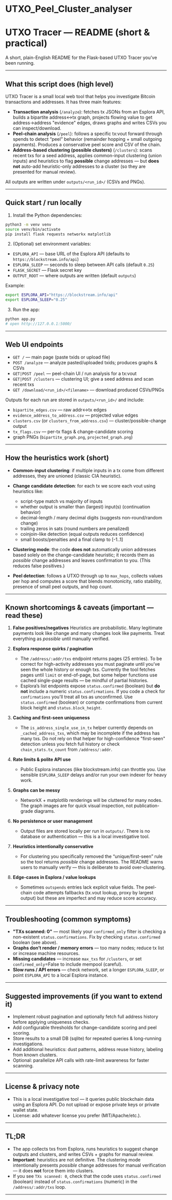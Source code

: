 # UTXO_Peel_Cluster_analyser

# UTXO Tracer — README (short & practical)

A short, plain-English README for the Flask-based UTXO Tracer you’ve been running.

---

## What this script does (high level)

UTXO Tracer is a small local web tool that helps you investigate Bitcoin transactions and addresses. It has three main features:

* **Transaction analysis** (`/analyze`): fetches tx JSONs from an Esplora API, builds a bipartite address↔tx graph, projects flowing value to get address→address "evidence" edges, draws graphs and writes CSVs you can inspect/download.
* **Peel-chain analysis** (`/peel`): follows a specific tx:vout forward through spends to detect “peel” behavior (remainder hopping + small outgoing payments). Produces a conservative peel score and CSV of the chain.
* **Address-based clustering (possible clusters)** (`/clusters`): scans recent txs for a seed address, applies common-input clustering (union inputs) and heuristics to flag **possible** change addresses — but **does not** auto-add heuristic-only addresses to a cluster (so they are presented for manual review).

All outputs are written under `outputs/<run_id>/` (CSVs and PNGs).

---

## Quick start / run locally

1. Install the Python dependencies:

```bash
python3 -m venv venv
source venv/bin/activate
pip install flask requests networkx matplotlib
```

2. (Optional) set environment variables:

* `ESPLORA_API` — base URL of the Esplora API (defaults to `https://blockstream.info/api`)
* `ESPLORA_SLEEP` — seconds to sleep between API calls (default `0.25`)
* `FLASK_SECRET` — Flask secret key
* `OUTPUT_ROOT` — where outputs are written (default `outputs`)

Example:

```bash
export ESPLORA_API="https://blockstream.info/api"
export ESPLORA_SLEEP="0.25"
```

3. Run the app:

```bash
python app.py
# open http://127.0.0.1:5000/
```

---

## Web UI endpoints

* `GET /` — main page (paste txids or upload file)
* `POST /analyze` — analyze pasted/uploaded txids; produces graphs & CSVs
* `GET|POST /peel` — peel-chain UI / run analysis for a tx:vout
* `GET|POST /clusters` — clustering UI; give a seed address and scan recent txs
* `GET /download/<run_id>/<filename>` — download produced CSVs/PNGs

Outputs for each run are stored in `outputs/<run_id>/` and include:

* `bipartite_edges.csv` — raw addr↔tx edges
* `evidence_address_to_address.csv` — projected value edges
* `clusters.csv` (or `clusters_from_address.csv`) — cluster/possible-change output
* `tx_flags.csv` — per-tx flags & change-candidate scoring
* graph PNGs (`bipartite_graph.png`, `projected_graph.png`)

---

## How the heuristics work (short)

* **Common-input clustering**: if multiple inputs in a tx come from different addresses, they are unioned (classic CIA heuristic).

* **Change candidate detection**: for each tx we score each vout using heuristics like:

  * script-type match vs majority of inputs
  * whether output is smaller than (largest) input(s) (continuation behavior)
  * decimal-length / many decimal digits (suggests non-round/random change)
  * trailing zeros in sats (round numbers are penalized)
  * coinjoin-like detection (equal outputs reduces confidence)
  * small boosts/penalties and a final clamp to [-1..1]

* **Clustering mode**: the code **does not** automatically union addresses based solely on the change-candidate heuristic; it records them as *possible* change addresses and leaves confirmation to you. (This reduces false positives.)

* **Peel detection**: follows a UTXO through up to `max_hops`, collects values per hop and computes a score that blends monotonicity, ratio stability, presence of small peel outputs, and hop count.

---

## Known shortcomings & caveats (important — read these)

1. **False positives/negatives**
   Heuristics are probabilistic. Many legitimate payments look like change and many changes look like payments. Treat everything as *possible* until manually verified.

2. **Esplora response quirks / pagination**

   * The `/address/:addr/txs` endpoint returns pages (25 entries). To be correct for high-activity addresses you must paginate until you’ve seen the whole history or enough txs. Currently the tool fetches pages until `limit` or end-of-page, but some helper functions use cached single-page results — be mindful of partial histories.
   * Esplora’s list endpoints expose `status.confirmed` (boolean) but **do not** include a numeric `status.confirmations`. If you code a check for `confirmations` you'll treat all txs as unconfirmed. Use `status.confirmed` (boolean) or compute confirmations from current block height and `status.block_height`.

3. **Caching and first-seen uniqueness**

   * The `is_address_single_use_in_tx` helper currently depends on `_cached_address_txs`, which may be incomplete if the address has many txs. Do not rely on that helper for high-confidence "first-seen" detection unless you fetch full history or check `chain_stats.tx_count` from `/address/:addr`.

4. **Rate limits & polite API use**

   * Public Esplora instances (like blockstream.info) can throttle you. Use sensible `ESPLORA_SLEEP` delays and/or run your own indexer for heavy work.

5. **Graphs can be messy**

   * NetworkX + matplotlib renderings will be cluttered for many nodes. The graph images are for quick visual inspection, not publication-grade diagrams.

6. **No persistence or user management**

   * Output files are stored locally per run in `outputs/`. There is no database or authentication — this is a local investigative tool.

7. **Heuristics intentionally conservative**

   * For clustering you specifically removed the “unique/first-seen” rule so the tool returns *possible* change addresses. The README warns users to manually verify — this is deliberate to avoid over-clustering.

8. **Edge-cases in Esplora / value lookups**

   * Sometimes `outspends` entries lack explicit value fields. The peel-chain code attempts fallbacks (tx.vout lookup, proxy by largest output) but these are imperfect and may reduce score accuracy.

---

## Troubleshooting (common symptoms)

* **"TXs scanned: 0"** — most likely your `confirmed_only` filter is checking a non-existent `status.confirmations`. Fix by checking `status.confirmed` boolean (see above).
* **Graphs don’t render / memory errors** — too many nodes; reduce tx list or increase machine resources.
* **Missing candidates** — increase `max_txs` for `/clusters`, or set `confirmed_only`=False to include mempool (careful).
* **Slow runs / API errors** — check network, set a longer `ESPLORA_SLEEP`, or point `ESPLORA_API` to a local Esplora instance.

---

## Suggested improvements (if you want to extend it)

* Implement robust pagination and optionally fetch full address history before applying uniqueness checks.
* Add configurable thresholds for change-candidate scoring and peel scoring.
* Store results to a small DB (sqlite) for repeated queries & long-running investigations.
* Add additional heuristics: dust patterns, address reuse history, labeling from known clusters.
* Optional: parallelize API calls with rate-limit awareness for faster scanning.

---

## License & privacy note

* This is a local investigative tool — it queries public blockchain data using an Esplora API. Do not upload or expose private keys or private wallet state.
* License: add whatever license you prefer (MIT/Apache/etc.).

---

## TL;DR

* The app collects txs from Esplora, runs heuristics to suggest change outputs and clusters, and writes CSVs + graphs for manual review.
* **Important**: heuristics are not definitive. The clustering mode intentionally presents *possible* change addresses for manual verification — it does **not** force them into clusters.
* If you see `TXs scanned: 0`, check that the code uses `status.confirmed` (boolean) instead of `status.confirmations` (numeric) in the `/address/:addr/txs` loop.

---
